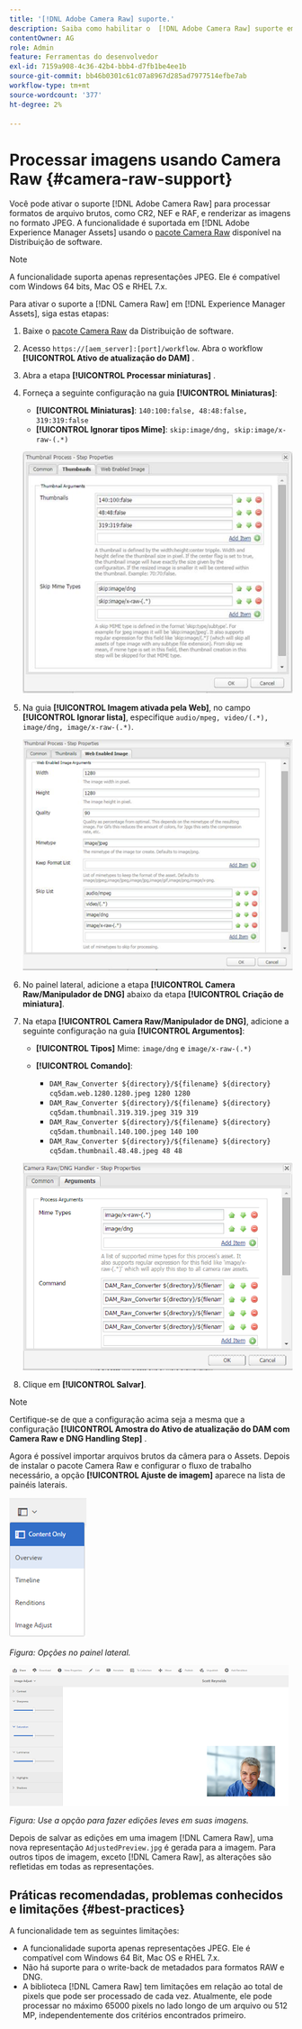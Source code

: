 ```yaml
---
title: '[!DNL Adobe Camera Raw] suporte.'
description: Saiba como habilitar o  [!DNL Adobe Camera Raw] suporte em [!DNL Adobe Experience Manager Assets].
contentOwner: AG
role: Admin
feature: Ferramentas do desenvolvedor
exl-id: 7159a908-4c36-42b4-bbb4-d7fb1be4ee1b
source-git-commit: bb46b0301c61c07a8967d285ad7977514efbe7ab
workflow-type: tm+mt
source-wordcount: '377'
ht-degree: 2%

---
```


# Processar imagens usando Camera Raw {#camera-raw-support}

Você pode ativar o suporte [!DNL Adobe Camera Raw] para processar formatos de arquivo brutos, como CR2, NEF e RAF, e renderizar as imagens no formato JPEG. A funcionalidade é suportada em [!DNL Adobe Experience Manager Assets] usando o [pacote Camera Raw](https://experience.adobe.com/#/downloads/content/software-distribution/en/aem.html?package=/content/software-distribution/en/details.html/content/dam/aem/public/adobe/packages/aem630/product/assets/aem-assets-cameraraw-pkg) disponível na Distribuição de software.

>[!NOTE]
>
>A funcionalidade suporta apenas representações JPEG. Ele é compatível com Windows 64 bits, Mac OS e RHEL 7.x.

Para ativar o suporte a [!DNL Camera Raw] em [!DNL Experience Manager Assets], siga estas etapas:

1. Baixe o [pacote Camera Raw](https://experience.adobe.com/#/downloads/content/software-distribution/en/aem.html?package=/content/software-distribution/en/details.html/content/dam/aem/public/adobe/packages/aem630/product/assets/aem-assets-cameraraw-pkg) da Distribuição de software.
1. Acesso `https://[aem_server]:[port]/workflow`. Abra o workflow **[!UICONTROL Ativo de atualização do DAM]** .
1. Abra a etapa **[!UICONTROL Processar miniaturas]** .
1. Forneça a seguinte configuração na guia **[!UICONTROL Miniaturas]**:

   * **[!UICONTROL Miniaturas]**:  `140:100:false, 48:48:false, 319:319:false`
   * **[!UICONTROL Ignorar tipos Mime]**: `skip:image/dng, skip:image/x-raw-(.*)`

   ![chlimage_1-128](assets/chlimage_1-334.png)

1. Na guia **[!UICONTROL Imagem ativada pela Web]**, no campo **[!UICONTROL Ignorar lista]**, especifique `audio/mpeg, video/(.*), image/dng, image/x-raw-(.*)`.

   ![chlimage_1-129](assets/chlimage_1-335.png)

1. No painel lateral, adicione a etapa **[!UICONTROL Camera Raw/Manipulador de DNG]** abaixo da etapa **[!UICONTROL Criação de miniatura]**.
1. Na etapa **[!UICONTROL Camera Raw/Manipulador de DNG]**, adicione a seguinte configuração na guia **[!UICONTROL Argumentos]**:

   * **[!UICONTROL Tipos]** Mime:  `image/dng` e  `image/x-raw-(.*)`
   * **[!UICONTROL Comando]**:

      * `DAM_Raw_Converter ${directory}/${filename} ${directory} cq5dam.web.1280.1280.jpeg 1280 1280`
      * `DAM_Raw_Converter ${directory}/${filename} ${directory} cq5dam.thumbnail.319.319.jpeg 319 319`
      * `DAM_Raw_Converter ${directory}/${filename} ${directory} cq5dam.thumbnail.140.100.jpeg 140 100`
      * `DAM_Raw_Converter ${directory}/${filename} ${directory} cq5dam.thumbnail.48.48.jpeg 48 48`

   ![chlimage_1-130](assets/chlimage_1-336.png)

1. Clique em **[!UICONTROL Salvar]**.

>[!NOTE]
>
>Certifique-se de que a configuração acima seja a mesma que a configuração **[!UICONTROL Amostra do Ativo de atualização do DAM com Camera Raw e DNG Handling Step]** .

Agora é possível importar arquivos brutos da câmera para o Assets. Depois de instalar o pacote Camera Raw e configurar o fluxo de trabalho necessário, a opção **[!UICONTROL Ajuste de imagem]** aparece na lista de painéis laterais.

![chlimage_1-131](assets/chlimage_1-337.png)

*Figura: Opções no painel lateral.*

![chlimage_1-132](assets/chlimage_1-338.png)

*Figura: Use a opção para fazer edições leves em suas imagens.*

Depois de salvar as edições em uma imagem [!DNL Camera Raw], uma nova representação `AdjustedPreview.jpg` é gerada para a imagem. Para outros tipos de imagem, exceto [!DNL Camera Raw], as alterações são refletidas em todas as representações.

## Práticas recomendadas, problemas conhecidos e limitações {#best-practices}

A funcionalidade tem as seguintes limitações:

* A funcionalidade suporta apenas representações JPEG. Ele é compatível com Windows 64 Bit, Mac OS e RHEL 7.x.
* Não há suporte para o write-back de metadados para formatos RAW e DNG.
* A biblioteca [!DNL Camera Raw] tem limitações em relação ao total de pixels que pode ser processado de cada vez. Atualmente, ele pode processar no máximo 65000 pixels no lado longo de um arquivo ou 512 MP, independentemente dos critérios encontrados primeiro.
